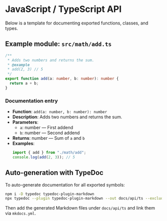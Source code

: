 # JavaScript / TypeScript API

Below is a template for documenting exported functions, classes, and types.

## Example module: `src/math/add.ts`
```ts
/**
 * Adds two numbers and returns the sum.
 * @example
 * add(2, 3) // 5
 */
export function add(a: number, b: number): number {
  return a + b;
}
```

### Documentation entry
- **Function**: `add(a: number, b: number): number`
- **Description**: Adds two numbers and returns the sum.
- **Parameters**:
  - `a`: number — First addend
  - `b`: number — Second addend
- **Returns**: number — Sum of `a` and `b`
- **Examples**:
  ```ts
  import { add } from "./math/add";
  console.log(add(2, 3)); // 5
  ```

## Auto-generation with TypeDoc
To auto-generate documentation for all exported symbols:

```bash
npm i -D typedoc typedoc-plugin-markdown
npx typedoc --plugin typedoc-plugin-markdown --out docs/api/ts --excludePrivate --excludeInternal src
```

Then add the generated Markdown files under `docs/api/ts` and link them via `mkdocs.yml`.
